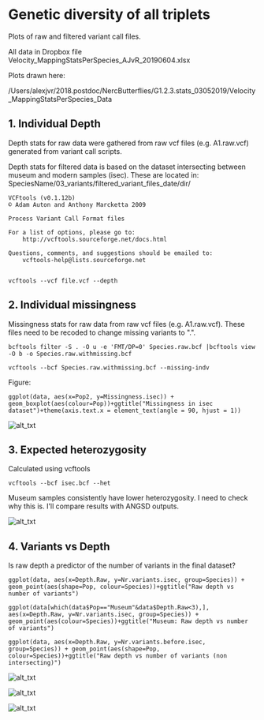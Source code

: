 # Genetic diversity of all triplets 

Plots of raw and filtered variant call files. 

All data in Dropbox file Velocity_MappingStatsPerSpecies_AJvR_20190604.xlsx

Plots drawn here: 

/Users/alexjvr/2018.postdoc/NercButterflies/G1.2.3.stats_03052019/Velocity_MappingStatsPerSpecies_Data


## 1. Individual Depth

Depth stats for raw data were gathered from raw vcf files (e.g. A1.raw.vcf) generated from variant call scripts. 

Depth stats for filtered data is based on the dataset intersecting between museum and modern samples (isec). These are located in: SpeciesName/03_variants/filtered_variant_files_date/dir/

```
VCFtools (v0.1.12b)
© Adam Auton and Anthony Marcketta 2009

Process Variant Call Format files

For a list of options, please go to:
	http://vcftools.sourceforge.net/docs.html

Questions, comments, and suggestions should be emailed to:
	vcftools-help@lists.sourceforge.net


vcftools --vcf file.vcf --depth
```


## 2. Individual missingness

Missingness stats for raw data from raw vcf files (e.g. A1.raw.vcf). These files need to be recoded to change missing variants to ".". 
```
bcftools filter -S . -O u -e 'FMT/DP=0' Species.raw.bcf |bcftools view -O b -o Species.raw.withmissing.bcf

vcftools --bcf Species.raw.withmissing.bcf --missing-indv
```

Figure: 
```
ggplot(data, aes(x=Pop2, y=Missingness.isec)) + geom_boxplot(aes(colour=Pop))+ggtitle("Missingness in isec dataset")+theme(axis.text.x = element_text(angle = 90, hjust = 1))
```

![alt_txt][missingness.flt]

[missingness.flt]:https://user-images.githubusercontent.com/12142475/60690047-0b2c3e80-9ebc-11e9-8259-c43a0b1a6413.png


## 3. Expected heterozygosity

Calculated using vcftools 
```
vcftools --bcf isec.bcf --het

```

Museum samples consistently have lower heterozygosity. I need to check why this is. I'll compare results with ANGSD outputs. 


![alt_txt][ExpHet]

[ExpHet]:https://user-images.githubusercontent.com/12142475/60665418-4e56c500-9e5c-11e9-9a7f-92a57cac8a0c.png


## 4. Variants vs Depth

Is raw depth a predictor of the number of variants in the final dataset? 

```
ggplot(data, aes(x=Depth.Raw, y=Nr.variants.isec, group=Species)) + geom_point(aes(shape=Pop, colour=Species))+ggtitle("Raw depth vs number of variants")

ggplot(data[which(data$Pop=="Museum"&data$Depth.Raw<3),], aes(x=Depth.Raw, y=Nr.variants.isec, group=Species)) + geom_point(aes(colour=Species))+ggtitle("Museum: Raw depth vs number of variants")

ggplot(data, aes(x=Depth.Raw, y=Nr.variants.before.isec, group=Species)) + geom_point(aes(shape=Pop, colour=Species))+ggtitle("Raw depth vs number of variants (non intersecting)")
```

![alt_txt][variants.vs.depth]

[variants.vs.depth]:https://user-images.githubusercontent.com/12142475/60689759-b3400880-9eb8-11e9-8969-4512636fd075.png


![alt_txt][museum.depth.vs.variants]

[museum.depth.vs.variants]:https://user-images.githubusercontent.com/12142475/60689998-893c1580-9ebb-11e9-9ea7-42fac24ab1c3.png


![alt_txt][non.isec.variants.vs.DP]

[non.isec.variants.vs.DP]:https://user-images.githubusercontent.com/12142475/60689963-0ca93700-9ebb-11e9-80bf-dd24d1766980.png
